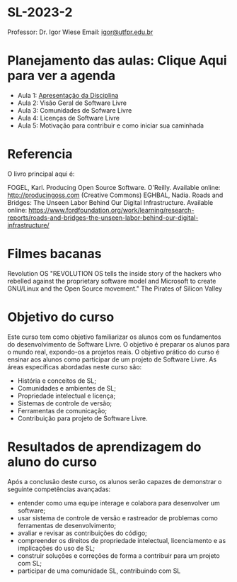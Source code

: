 # SL-2023-2
Professor: Dr. Igor Wiese
Email: igor@utfpr.edu.br

# Planejamento das aulas: Clique Aqui para ver a agenda
- Aula 1: [Apresentação da Disciplina](Lecture_01.pdf)   
- Aula 2: Visão Geral de Software Livre
- Aula 3: Comunidades de Sofware Livre
- Aula 4: Licenças de Software Livre
- Aula 5: Motivação para contribuir e como iniciar sua caminhada

# Referencia
O livro principal aqui é:

FOGEL, Karl. Producing Open Source Software. O'Reilly. Available online: http://producingoss.com (Creative Commons)
EGHBAL, Nadia. Roads and Bridges: The Unseen Labor Behind Our Digital Infrastructure. Available online: https://www.fordfoundation.org/work/learning/research-reports/roads-and-bridges-the-unseen-labor-behind-our-digital-infrastructure/

# Filmes bacanas
Revolution OS "REVOLUTION OS tells the inside story of the hackers who rebelled against the proprietary software model and Microsoft to create GNU/Linux and the Open Source movement."
The Pirates of Silicon Valley

# Objetivo do curso
Este curso tem como objetivo familiarizar os alunos com os fundamentos do desenvolvimento de Software Livre. O objetivo é preparar os alunos para o mundo real, expondo-os a projetos reais. O objetivo prático do curso é ensinar aos alunos como participar de um projeto de Software Livre. As áreas específicas abordadas neste curso são:

- História e conceitos de SL;
- Comunidades e ambientes de SL;
- Propriedade intelectual e licença;
- Sistemas de controle de versão;
- Ferramentas de comunicação;
- Contribuição para projeto de Software Livre.

# Resultados de aprendizagem do aluno do curso
Após a conclusão deste curso, os alunos serão capazes de demonstrar o seguinte competências avançadas:

- entender como uma equipe interage e colabora para desenvolver um software;
- usar sistema de controle de versão e rastreador de problemas como ferramentas de desenvolvimento;
- avaliar e revisar as contribuições do código;
- compreender os direitos de propriedade intelectual, licenciamento e as implicações do uso de SL;
- construir soluções e correções de forma a contribuir para um projeto com SL;
- participar de uma comunidade SL, contribuindo com SL
